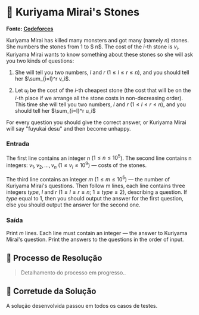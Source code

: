 # 💎 Kuriyama Mirai's Stones

**Fonte: [Codeforces](https://codeforces.com/problemset/problem/433/B)**

Kuriyama Mirai has killed many monsters and got many (namely $n$) stones. She numbers the stones from $1$ to $ n$. The cost of the $i$-th stone is $v_i$. Kuriyama Mirai wants to know something about these stones so she will ask you two kinds of questions:

1. She will tell you two numbers, $l$ and $r$ ($1 ≤ l ≤ r ≤ n$), and you should tell her $\sum_{i=l}^r v_i$. 

2. Let $u_i$ be the cost of the $i$-th cheapest stone (the cost that will be on the $i$-th place if we arrange all the stone costs in non-decreasing order). This time she will tell you two numbers, $l$ and $r$ ($1 ≤ l ≤ r ≤ n$), and you should tell her $\sum_{i=l}^r u_i$

For every question you should give the correct answer, or Kuriyama Mirai will say "fuyukai desu" and then become unhappy.

### Entrada
The first line contains an integer $n$ ($1 ≤ n ≤ 10^5$). The second line contains n integers: $v_1, v_2, ..., v_n$ ($1 ≤ v_i ≤ 10^9$) — costs of the stones.

The third line contains an integer $m$ ($1 ≤ m ≤ 10^5$) — the number of Kuriyama Mirai's questions. Then follow m lines, each line contains three integers $type$, $l$ and $r$ ($1 ≤ l ≤ r ≤ n$; $1 ≤ type ≤ 2$), describing a question. If $type$ equal to $1$, then you should output the answer for the first question, else you should output the answer for the second one.

### Saída
Print $m$ lines. Each line must contain an integer — the answer to Kuriyama Mirai's question. Print the answers to the questions in the order of input.

## 🧩 Processo de Resolução

> Detalhamento do processo em progresso..

## 📝 Corretude da Solução
A solução desenvolvida passou em todos os casos de testes.
